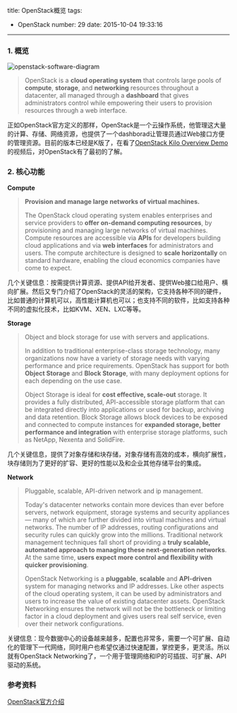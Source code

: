 title: OpenStack概览
tags:
  - OpenStack
number: 29
date: 2015-10-04 19:33:16
---

### 1. 概览

![openstack-software-diagram](https://cloud.githubusercontent.com/assets/1736354/10267380/3f2d8b74-6ac4-11e5-9372-6bc21c57f11f.png)

> OpenStack is a **cloud operating system** that controls large pools of **compute**, **storage**, and **networking** resources throughout a datacenter, all managed through a **dashboard** that gives administrators control while empowering their users to provision resources through a web interface.

<!--more-->

正如OpenStack官方定义的那样，OpenStack是一个云操作系统，他管理这大量的计算、存储、网络资源，也提供了一个dashborad让管理员通过Web接口方便的管理资源。目前的版本已经是K版了，在看了[OpenStack Kilo Overview Demo](https://www.youtube.com/v/y39CAXJAW3M)的视频后，对OpenStack有了最初的了解。
### 2. 核心功能

**Compute**

> **Provision and manage large networks of virtual machines.**
> 
> The OpenStack cloud operating system enables enterprises and service providers to **offer on-demand computing resources**, by provisioning and managing large networks of virtual machines. Compute resources are accessible via **APIs** for developers building cloud applications and via **web interfaces** for administrators and users. The compute architecture is designed to **scale horizontally** on standard hardware, enabling the cloud economics companies have come to expect.

几个关键信息：按需提供计算资源、提供API给开发者、提供Web接口给用户、横向扩展。然后又专门介绍了OpenStack的灵活的架构，它支持各种不同的硬件，比如普通的计算机可以，高性能计算机也可以；也支持不同的软件，比如支持各种不同的虚拟化技术，比如KVM、XEN、LXC等等。

**Storage**

> Object and block storage for use with servers and applications.
> 
> In addition to traditional enterprise-class storage technology, many organizations now have a variety of storage needs with varying performance and price requirements. OpenStack has support for both **Object Storage** and **Block Storage**, with many deployment options for each depending on the use case. 
> 
> Object Storage is ideal for **cost effective, scale-out** storage. It provides a fully distributed, API-accessible storage platform that can be integrated directly into applications or used for backup, archiving and data retention. Block Storage allows block devices to be exposed and connected to compute instances for **expanded storage, better performance and integration** with enterprise storage platforms, such as NetApp, Nexenta and SolidFire.

几个关键信息，提供了对象存储和块存储，对象存储有高效的成本，横向扩展性，块存储则为了更好的扩容、更好的性能以及和企业其他存储平台的集成。

**Network**

> Pluggable, scalable, API-driven network and ip management.
> 
> Today's datacenter networks contain more devices than ever before servers, network equipment, storage systems and security appliances — many of which are further divided into virtual machines and virtual networks. The number of IP addresses, routing configurations and security rules can quickly grow into the millions. Traditional network management techniques fall short of providing a **truly scalable, automated approach to managing these next-generation networks**. At the same time, **users expect more control and flexibility with quicker provisioning**.
> 
> OpenStack Networking is a **pluggable**, **scalable** and **API-driven** system for managing networks and IP addresses. Like other aspects of the cloud operating system, it can be used by administrators and users to increase the value of existing datacenter assets. OpenStack Networking ensures the network will not be the bottleneck or limiting factor in a cloud deployment and gives users real self service, even over their network configurations.

关键信息：现今数据中心的设备越来越多，配置也非常多，需要一个可扩展、自动化的管理下一代网络，同时用户也希望仅通过快速配置，掌控更多，更灵活。所以就有OpenStack Networking了，一个用于管理网络和IP的可插拔、可扩展、API驱动的系统。
### 参考资料

[OpenStack官方介绍](http://www.openstack.org/software/)
